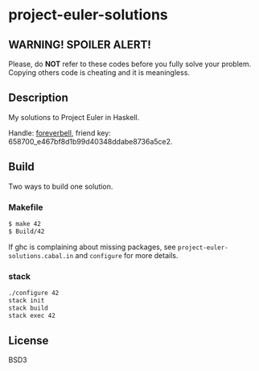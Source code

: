 # project-euler-solutions

## WARNING! SPOILER ALERT!

Please, do **NOT** refer to these codes before you fully solve your problem. Copying others code is cheating and it is meaningless.

## Description

My solutions to Project Euler in Haskell.

Handle: [foreverbell](https://projecteuler.net/profile/foreverbell.png), friend key: 658700_e467bf8d1b99d40348ddabe8736a5ce2.

## Build

Two ways to build one solution.

### Makefile

```sh
$ make 42
$ Build/42
```

If ghc is complaining about missing packages, see `project-euler-solutions.cabal.in` and `configure` for more details.

### stack

```sh
./configure 42
stack init
stack build
stack exec 42
```

## License

BSD3
